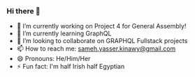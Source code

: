 ### Hi there 👋

- 🔭 I’m currently working on Project 4 for General Assembly!
- 🌱 I’m currently learning GraphQL
- 👯 I’m looking to collaborate on GRAPHQL Fullstack projects
- 📫 How to reach me: sameh.yasser.kinawy@gmail.com
- 😄 Pronouns: He/Him/Her
- ⚡ Fun fact: I'm half Irish half Egyptian

<!--
**kinawy/kinawy** is a ✨ _special_ ✨ repository because its `README.md` (this file) appears on your GitHub profile.




-->
